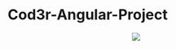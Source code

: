 ﻿# Cod3r-Angular-Project

<p align="center">
  <img src="![OIP](https://github.com/jossuel-js/Cod3r-Angular-Project/assets/84153809/1f3ae392-2811-42d8-84ba-c6d7b3c7bd65)" >
</p>

